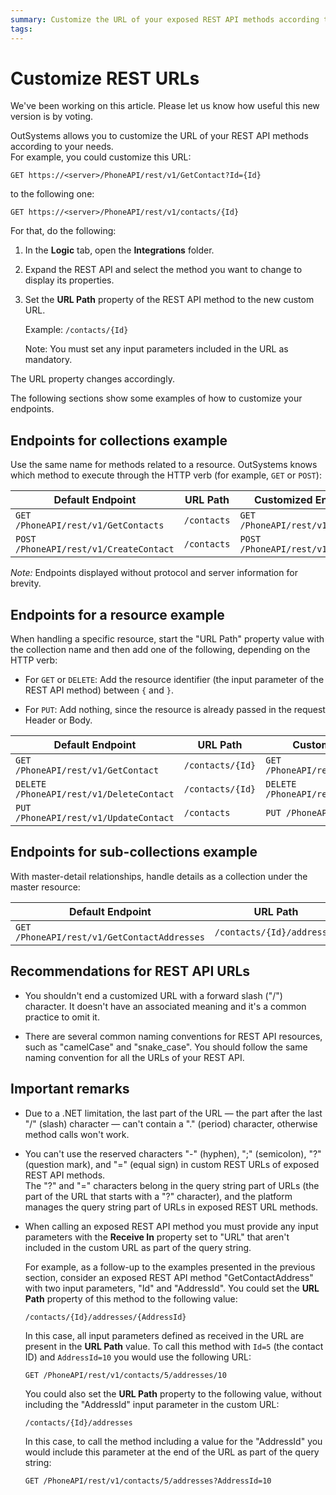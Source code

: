 ```yaml
---
summary: Customize the URL of your exposed REST API methods according to your needs.
tags: 
---
```


# Customize REST URLs

<div class="info" markdown="1">

We've been working on this article. Please let us know how useful this new version is by voting.

</div>

OutSystems allows you to customize the URL of your REST API methods according to your needs.  
For example, you could customize this URL:

`GET https://<server>/PhoneAPI/rest/v1/GetContact?Id={Id}`  

to the following one:

`GET https://<server>/PhoneAPI/rest/v1/contacts/{Id}`

For that, do the following:

1. In the **Logic** tab, open the **Integrations** folder.

1. Expand the REST API and select the method you want to change to display its properties.

1. Set the **URL Path** property of the REST API method to the new custom URL.

    Example: `/contacts/{Id}`

    Note: You must set any input parameters included in the URL as mandatory.

The URL property changes accordingly.

The following sections show some examples of how to customize your endpoints.

## Endpoints for collections example

Use the same name for methods related to a resource. OutSystems knows which method to execute through the HTTP verb (for example, `GET` or `POST`):

Default Endpoint | URL Path | Customized Endpoint
---|---|---
`GET /PhoneAPI/rest/v1/GetContacts` | `/contacts` | `GET /PhoneAPI/rest/v1/contacts`
`POST /PhoneAPI/rest/v1/CreateContact` | `/contacts`  | `POST /PhoneAPI/rest/v1/contacts`
  
_Note:_ Endpoints displayed without protocol and server information for brevity.

## Endpoints for a resource example

When handling a specific resource, start the "URL Path" property value with the collection name and then add one of the following, depending on the HTTP verb:

* For `GET` or `DELETE`: Add the resource identifier (the input parameter of the REST API method) between `{` and `}`.

* For `PUT`: Add nothing, since the resource is already passed in the request Header or Body.

Default Endpoint | URL Path | Customized Endpoint
---|---|---
`GET /PhoneAPI/rest/v1/GetContact` | `/contacts/{Id}`  | `GET /PhoneAPI/rest/v1/contacts/{Id}`
`DELETE /PhoneAPI/rest/v1/DeleteContact` | `/contacts/{Id}` | `DELETE /PhoneAPI/restv1/contacts/{Id}`
`PUT /PhoneAPI/rest/v1/UpdateContact` | `/contacts` | `PUT /PhoneAPI/rest/v1/contacts`

## Endpoints for sub-collections example

With master-detail relationships, handle details as a collection under the master resource:

Default Endpoint  |  URL Path  |  Customized Endpoint  
---|---|---  
`GET /PhoneAPI/rest/v1/GetContactAddresses` | `/contacts/{Id}/addresses` | `GET /PhoneAPI/rest/v1/contacts/{Id}/addresses`

## Recommendations for REST API URLs

* You shouldn't end a customized URL with a forward slash ("/") character. It doesn't have an associated meaning and it's a common practice to omit it.

* There are several common naming conventions for REST API resources, such as "camelCase" and "snake_case". You should follow the same naming convention for all the URLs of your REST API.

## Important remarks

* Due to a .NET limitation, the last part of the URL — the part after the last "/" (slash) character — can't contain a "." (period) character, otherwise method calls won't work.

* You can't use the reserved characters "-" (hyphen), ";" (semicolon), "?" (question mark), and "=" (equal sign) in custom REST URLs of exposed REST API methods.  
    The "?" and "=" characters belong in the query string part of URLs (the part of the URL that starts with a "?" character), and the platform manages the query string part of URLs in exposed REST URL methods.

* When calling an exposed REST API method you must provide any input parameters with the **Receive In** property set to "URL" that aren't included in the custom URL as part of the query string.

    For example, as a follow-up to the examples presented in the previous section, consider an exposed REST API method "GetContactAddress" with two input parameters, "Id" and "AddressId". You could set the **URL Path** property of this method to the following value:

    `/contacts/{Id}/addresses/{AddressId}`

    In this case, all input parameters defined as received in the URL are present in the **URL Path** value. To call this method with `Id=5` (the contact ID) and `AddressId=10` you would use the following URL:

    `GET /PhoneAPI/rest/v1/contacts/5/addresses/10`

    You could also set the **URL Path** property to the following value, without including the "AddressId" input parameter in the custom URL:

    `/contacts/{Id}/addresses`

    In this case, to call the method including a value for the "AddressId" you would include this parameter at the end of the URL as part of the query string:

    `GET /PhoneAPI/rest/v1/contacts/5/addresses?AddressId=10`
